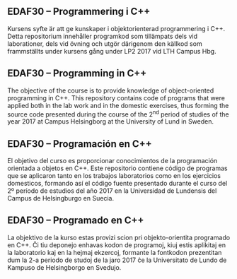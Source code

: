 ## EDAF30 – Programmering i C++
Kursens syfte är att ge kunskaper i objektorienterad programmering i C++. Detta repositorium innehåller programkod som tillämpats dels vid laborationer, dels vid övning och utgör därigenom den källkod som frammställts under kursens gång under LP2 2017 vid LTH Campus Hbg.

## EDAF30 – Programming in C++
The objective of the course is to provide knowledge of object-oriented programming in C++. This repository contains code of programs that were applied both in the lab work and in the domestic exercises, thus forming the source code presented during the course of the 2<sup>nd</sup> period of studies of the year 2017 at Campus Helsingborg at the University of Lund in Sweden.

## EDAF30 – Programación en C++
El objetivo del curso es proporcionar conocimientos de la programación orientada a objetos en C++. Este repositorio contiene código de programas que se aplicaron tanto en los trabajos laboratorios como en los ejercicios domesticos, formando así el código fuente presentado durante el curso del 2º período de estudios del año 2017 en la Universidad de Lundensis del Campus de Helsingburgo en Suecia.

## EDAF30 – Programado en C++
La objektivo de la kurso estas provizi scion pri objekto-orientita programado en C++. Ĉi tiu deponejo enhavas kodon de programoj, kiuj estis aplikitaj en la laboratorio kaj en la hejmaj ekzercoj, formante la fontkodon prezentitan dum la 2-a periodo de studoj de la jaro 2017 ĉe la Universitato de Lundo de Kampuso de Helsingborgo en Svedujo.
